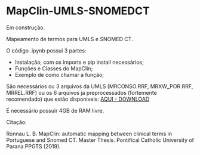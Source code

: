 # MapClin-UMLS-SNOMEDCT

Em construção.

Mapeamento de termos para UMLS e SNOMED CT.

O código .ipynb possui 3 partes:
- Instalação, com os imports e pip install necessários;
- Funções e Classes do MapClin;
- Exemplo de como chamar a função;

São necessários ou 3 arquivos da UMLS (MRCONSO.RRF, MRXW_POR.RRF, MRREL.RRF) ou os 6 arquivos ja preprocessados (fortemente recomendado) que estão disponiveis: 
[AQUI - DOWNLOAD](https://drive.google.com/drive/folders/1jHeFq_wJufGNS4IRaCBCoyszGZaNZuqU?usp=sharing)

É necessário possuir 4GB de RAM livre.


Citação:

Ronnau L. B. MapClin: automatic mapping between clinical terms in Portuguese and Snomed CT. Master Thesis. Pontifical Catholic University of Parana PPGTS (2019).
